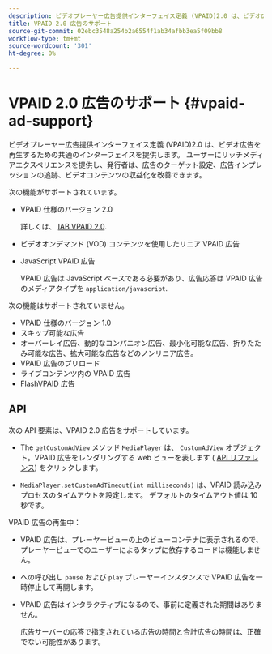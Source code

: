 ```yaml
---
description: ビデオプレーヤー広告提供インターフェイス定義 (VPAID)2.0 は、ビデオ広告を再生するための共通のインターフェイスを提供します。 ユーザーにリッチメディアエクスペリエンスを提供し、発行者は、広告のターゲット設定、広告インプレッションの追跡、ビデオコンテンツの収益化を改善できます。
title: VPAID 2.0 広告のサポート
source-git-commit: 02ebc3548a254b2a6554f1ab34afbb3ea5f09bb8
workflow-type: tm+mt
source-wordcount: '301'
ht-degree: 0%

---
```


# VPAID 2.0 広告のサポート {#vpaid-ad-support}

ビデオプレーヤー広告提供インターフェイス定義 (VPAID)2.0 は、ビデオ広告を再生するための共通のインターフェイスを提供します。 ユーザーにリッチメディアエクスペリエンスを提供し、発行者は、広告のターゲット設定、広告インプレッションの追跡、ビデオコンテンツの収益化を改善できます。

次の機能がサポートされています。

* VPAID 仕様のバージョン 2.0

  詳しくは、 [IAB VPAID 2.0](https://www.iab.com/wp-content/uploads/2015/06/VPAID_2_0_Final_04-10-2012.pdf).
* ビデオオンデマンド (VOD) コンテンツを使用したリニア VPAID 広告
* JavaScript VPAID 広告

  VPAID 広告は JavaScript ベースである必要があり、広告応答は VPAID 広告のメディアタイプを `application/javascript`.

次の機能はサポートされていません。

* VPAID 仕様のバージョン 1.0
* スキップ可能な広告
* オーバーレイ広告、動的なコンパニオン広告、最小化可能な広告、折りたたみ可能な広告、拡大可能な広告などのノンリニア広告。
* VPAID 広告のプリロード
* ライブコンテンツ内の VPAID 広告
* FlashVPAID 広告

## API

次の API 要素は、VPAID 2.0 広告をサポートしています。

* The `getCustomAdView` メソッド `MediaPlayer` は、 `CustomAdView` オブジェクト。VPAID 広告をレンダリングする web ビューを表します ( [API リファレンス](https://help.adobe.com/en_US/primetime/api/psdk/javadoc/index.html)) をクリックします。

* `MediaPlayer.setCustomAdTimeout(int milliseconds)` は、VPAID 読み込みプロセスのタイムアウトを設定します。 デフォルトのタイムアウト値は 10 秒です。

VPAID 広告の再生中：

* VPAID 広告は、プレーヤービューの上のビューコンテナに表示されるので、プレーヤービューでのユーザーによるタップに依存するコードは機能しません。
* への呼び出し `pause` および `play` プレーヤーインスタンスで VPAID 広告を一時停止して再開します。

* VPAID 広告はインタラクティブになるので、事前に定義された期間はありません。

  広告サーバーの応答で指定されている広告の時間と合計広告の時間は、正確でない可能性があります。
